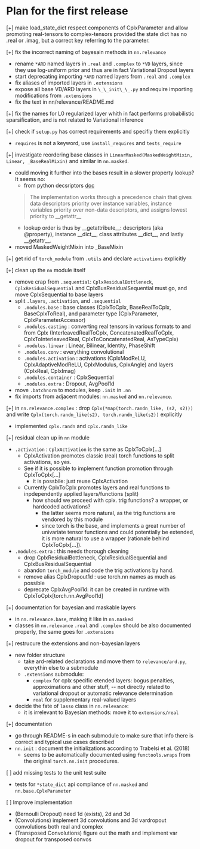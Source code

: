 # Plan for the first release

[+] make load_state_dict respect components of CplxParameter and allow promoting real-tensors to complex-tensors provided the state dict has no .real or .imag, but a correct key referring to the parameter.

[+] fix the incorrect naming of bayesain methods in `nn.relevance`
* rename `*ARD` named layers in `.real` and `.complex` to `*VD` layers, since they use log-uniform prior and thus are in fact Variational Dropout layers
* start deprecating importing `*ARD` named layers from `.real` and `.complex`
* fix aliases of imported layers in `.extensions`
* expose all base VD/ARD layers in `\_\_init\_\_.py` and require importing modifications from `.extensions`
* fix the text in nn/relevance/README.md

[+] fix the names for L0 regularized layer whith in fact performs probabilistic sparsification, and is not related to Variational inference

[+] check if `setup.py` has correct requirements and specifiy them explicitly
* `requires` is not a keyword, use `install_requires` and `tests_require`

[+] investigate reordering base classes in `LinearMasked(MaskedWeightMixin, Linear, _BaseRealMixin)` and similar in `nn.masked`.
* could moving it further into the bases result in a slower property lookup? It seems no:
  * from python decsriptors [doc](https://docs.python.org/3/howto/descriptor.html)
  > The implementation works through a precedence chain that gives data descriptors priority over instance variables, instance variables priority over non-data descriptors, and assigns lowest priority to \_\_getattr\_\_
  * lookup order is thus by \_\_getattribute\_\_: descriptors (aka @property), instance \_\_dict\_\_, class attributes \_\_dict\_\_, and lastly \_\_getattr\_\_.
* moved MaskedWeightMixin into \_BaseMixin

[+] get rid of `torch_module` from `.utils` and declare `activations` explicitly

[+] clean up the `nn` module itself
* remove crap from `.sequential`: `CplxResidualBottleneck`, `CplxResidualSequential` and CplxBusResidualSequential must go, and move CplxSequential to base layers
* split `.layers`, `.activation`, and `.sequential`
  * `.modules.base` : base classes (CplxToCplx, BaseRealToCplx, BaseCplxToReal), and parameter type (CplxParameter, CplxParameterAccessor)
  * `.modules.casting` : converting real tensors in various formats to and from Cplx (InterleavedRealToCplx, ConcatenatedRealToCplx, CplxToInterleavedReal, CplxToConcatenatedReal, AsTypeCplx)
  * `.modules.linear` : Linear, Bilinear, Identity, PhaseShift
  * `.modules.conv` : everything convolutional
  * `.modules.activation` : activations (CplxModReLU, CplxAdaptiveModReLU, CplxModulus, CplxAngle) and layers (CplxReal, CplxImag)
  * `.modules.container` : CplxSequential
  * `.modules.extra` : Dropout, AvgPool1d
* move `.batchnorm` to modules, keep `.init` in `.nn`
* fix imports from adjacent modules: `nn.masked` and `nn.relevance`.

[+] in `nn.relevance.complex` : drop `Cplx(*map(torch.randn_like, (s2, s2)))` and write `Cplx(torch.randn_like(s2), torch.randn_like(s2))` explicitly
* implemented `cplx.randn` and `cplx.randn_like`

[+] residual clean up in `nn` module
* `.activation` : `CplxActivation` is the same as CplxToCplx[...]
  * CplxActivation promotes classic (real) torch functions to split activations, so yes.
  * See if it is possible to implement function promotion through CplxToCplx[...]
    * it is possbile: just reuse CplxActivation
  * Currently CplxToCplx promotes layers and real functions to inpdependently applied layers/functions (split)
    * how should we proceed with cplx. trig functions? a wrapper, or hardcoded activations?
      * the latter seems more natural, as the trig functions are vendored by this module
      * since torch is the base, and implements a great number of univariate tensor functions and could potentially be extended, it is more natural to use a wrapper (rationale behind CplxToCplx[...]).
* `.modules.extra` : this needs thorough cleaning
  * drop CplxResidualBottleneck, CplxResidualSequential and CplxBusResidualSequential
  * abandon `torch_module` and code the trig activations by hand.
  * remove alias CplxDropout1d : use torch.nn names as much as possible
  * deprecate CplxAvgPool1d: it can be created in runtime with CplxToCplx\[torch.nn.AvgPool1d\]

[+] documentation for bayesian and maskable layers
* in `nn.relevance.base`, making it like in `nn.masked`
* classes in `nn.relevance`  `.real` and `.complex` should be also documented properly, the same goes for `.extensions`

[+] restrucure the extensions and non-bayesian layers
* new folder structure
  * take ard-related declarations and move them to `relevance/ard.py`, everythin else to a submodule
  * `.extensions` submodule:
    * `complex` for cplx specific etended layers: bogus penalties, approximations and other stuff, -- not directly related to variational dropout or automatic relevance determination
    * `real` for supplementary real-valued layers
* decide the fate of `lasso` class in `nn.relevance`:
  * it is irrelevant to Bayesian methods: move it to `extensions/real`

[+] documentation
* go through README-s in each submodule to make sure that info there is correct and typical use cases described
* `nn.init` : document the initializations according to Trabelsi et al. (2018)
  * seems to be automatically documented using `functools.wraps` from the original `torch.nn.init` procedures.

[ ] add missing tests to the unit test suite
* tests for `*state_dict` api compliance of `nn.masked` and `nn.base.CplxParameter`

[ ] Improve implementation
* (Bernoulli Dropout) need 1d (exists), 2d and 3d
* (Convolutions) implement 3d convolutions and 3d vardropout convolutions both real and complex
* (Transposed Convolutions) figure out the math and implement var dropout for transposed convos

